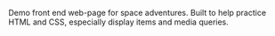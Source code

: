 Demo front end web-page for space adventures. Built to help practice HTML and CSS, especially display items and media queries.
